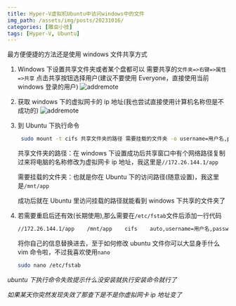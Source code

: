 ```yaml
---
title: Hyper-V虚拟机Ubuntu中访问windows中的文件
img_path: /assets/img/posts/20231016/
categories: [雕虫小技]
tags: [Hyper-V, Ubuntu]
---
```


最方便便捷的方法还是使用 windows 文件共享方式

1. Windows 下设置共享文件夹或者某个盘都可以
   需要共享的`文件夹=>右键=>属性=>共享` 点击共享按钮选择用户(建议不要使用 Everyone，直接使用当前 windows 登录的用户)
   ![addremote](windows-share.webp)
2. 获取 windows 下的虚拟网卡的 ip 地址(我也尝试直接使用计算机名称但是不成功的)
   ![addremote](windows-ip.webp)
3. 到 Ubuntu 下执行命令

   ```bash
    sudo mount -t cifs 共享文件夹的路径 需要挂载的文件夹 -o username=用户名,password=密码
   ```

   共享文件夹的路径：在 windows 下设置成功后共享窗口中有个网络路径复制过来将电脑的名称修改为虚拟网卡 ip 地址，我这里是`//172.26.144.1/app`

   需要挂载的文件夹：也就是你在 Ubuntu 下的访问路径(随意设置)，我这里是`/mnt/app`

   成功后就在 Ubuntu 里访问挂载的路径就能看到 windows 下共享的文件夹了

4. 若需要重启后还有效(长期使用),那么需要在`/etc/fstab`文件后添加一行代码
   ```bash
   //172.26.144.1/app    /mnt/app    cifs    auto,username=用户名,password=密码,dir_mode=0777,file_mode=0777    0 0
   ```
   将你自己的信息替换进去，至于如何修改 ubuntu 文件你可以大显身手什么 vim 命令啦，不过我喜欢使用`nano`
   ```bash
   sudo nano /etc/fstab
   ```

_ubuntu 下执行命令失败提示什么没安装就执行安装命令就行了_

_如果某天你突然发现失效了那查下是不是你虚拟网卡 ip 地址变了_
